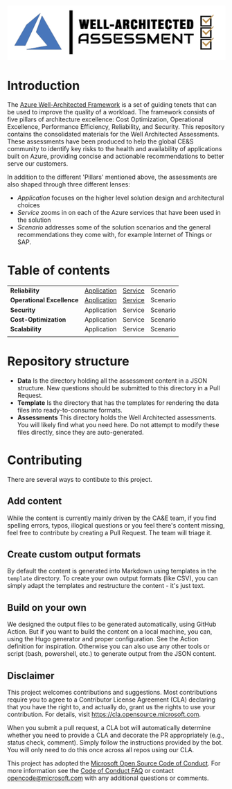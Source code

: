 
[![Well-Architected Assessment](./well-architected.png "Well-Architected Assessment")](#)

# Introduction

The [Azure Well-Architected Framework](https://docs.microsoft.com/azure/architecture/framework/) is a set of guiding tenets that can be used to improve the quality of a workload. The framework consists of five pillars of architecture excellence: Cost Optimization, Operational Excellence, Performance Efficiency, Reliability, and Security.
This repository contains the consolidated materials for the Well Architected Assessments. These assessments have been produced to help the global CE&S community to identify key risks to the health and availability of applications built on Azure, providing concise and actionable recommendations to better serve our customers.

In addition to the different 'Pillars' mentioned above, the assessments are also shaped through three different lenses:

* _Application_ focuses on the higher level solution design and architectural choices
* _Service_ zooms in on each of the Azure services that have been used in the solution
* _Scenario_ addresses some of the solution scenarios and the general recommendations they come with, for example Internet of Things or SAP. 

# Table of contents

|||||
| --- | --- | --- | --- |
| **Reliability** | [Application](./Assessments/reliability/applicationlens.md) | [Service](Assessments/reliability/servicelens.md) | Scenario |
| **Operational Excellence** | [Application](./Assessments/opex/applicationlens.md) | [Service](./Assessments/opex/servicelens.md) | Scenario |
| **Security** | Application | Service | Scenario |
| **Cost-Optimization** | Application | Service | Scenario |
| **Scalability** | Application | Service | Scenario |
|||||

# Repository structure

* **Data**
Is the directory holding all the assessment content in a JSON structure. New questions should be submitted to this directory in a Pull Request. 
* **Template**
Is the directory that has the templates for rendering the data files into ready-to-consume formats.
* **Assessments**
This directory holds the Well Architected assessments. You will likely find what you need here. Do not attempt to modify these files directly, since they are auto-generated.

# Contributing

There are several ways to contibute to this project.

## Add content

While the content is currently mainly driven by the CA&E team, if you find spelling errors, typos, illogical questions or you feel there's content missing, feel free to contribute by creating a Pull Request. The team will triage it.

## Create custom output formats

By default the content is generated into Markdown using templates in the `template` directory. To create your own output formats (like CSV), you can simply adapt the templates and restructure the content - it's just text.

## Build on your own

We designed the output files to be generated automatically, using GitHub Action. But if you want to build the content on a local machine, you can, using the Hugo generator and proper configuration. See the Action definition for inspiration. Otherwise you can also use any other tools or script (bash, powershell, etc.) to generate output from the JSON content.

## Disclaimer

This project welcomes contributions and suggestions.  Most contributions require you to agree to a
Contributor License Agreement (CLA) declaring that you have the right to, and actually do, grant us
the rights to use your contribution. For details, visit https://cla.opensource.microsoft.com.

When you submit a pull request, a CLA bot will automatically determine whether you need to provide
a CLA and decorate the PR appropriately (e.g., status check, comment). Simply follow the instructions
provided by the bot. You will only need to do this once across all repos using our CLA.

This project has adopted the [Microsoft Open Source Code of Conduct](https://opensource.microsoft.com/codeofconduct/).
For more information see the [Code of Conduct FAQ](https://opensource.microsoft.com/codeofconduct/faq/) or
contact [opencode@microsoft.com](mailto:opencode@microsoft.com) with any additional questions or comments.
